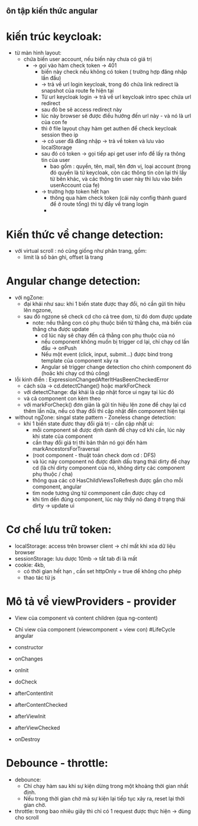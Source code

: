 ## ôn tập kiến thức angular 
# kiến trúc keycloak:
- từ màn hình layout:
  - chứa biến user account, nếu biến này chưa có giá trị
    - -> gọi vào hàm check token -> 401 
      -   biến này check nếu không có token ( trường hợp đăng nhập lần đầu)
        - -> trả về url login keycloak, trong đó chứa link redirect là snapshot của 
          route fe hiện tại
        - Từ url keycloak login -> trả về url keycloak intro spec chứa url redirect 
        - sau đó be sẽ access redirect này 
        - lúc này browser sẽ được điều hướng đến url này - và nó là url của con fe
        - thì ở file layout chạy hàm get authen để check keycloak session theo ip
        - -> có user đã đăng nhập -> trả về token và lưu vào localStorage 
        - sau đó có token -> gọi tiếp api get user info để lấy ra thông tin của user
          - bao gồm : quyền, tên, mail, tên đơn vị, loại account 
          (trong đó quyền là từ keycloak, còn các thông tin còn lại thì lấy từ bên khác,
           và các thông tin user này thì lưu vào biến userAccount của fe)
        - -> trường hợp token hết hạn 
          - thông qua hàm check token (cái này config thành guard để ở route tổng)
            thì tự đẩy về trang login
          - 
# Kiến thức về change detection:
- với virtual scroll : nó cũng giống như phân trang, gồm: 
  - limit là số bản ghi, offset là trang
  
# Angular change detection:
  - với ngZone:
    - đại khái như sau: khi 1 biến state được thay đổi, nó cần gửi tín hiệu lên ngzone,
    - sau đó ngzone sẽ check cd cho cả tree dom, từ đó dom được update
      - note: nếu thằng con có phụ thuộc biến từ thằng cha, mà biến của thằng cha được update
        - cd lúc này sẽ chạy đến cả thằng con phụ thuộc của nó
        - nếu component không muốn bị trigger cd lại, chỉ chạy cd lần đầu -> onPush
        - Nếu một event (click, input, submit…) được bind trong template của component xảy ra
        - Angular sẽ trigger change detection cho chính component đó (hoăc khi chạy cd thủ công)
  - lỗi kinh điển : ExpressionChangedAfterItHasBeenCheckedError
    - cách sửa -> cd.detectChange() hoặc markForCheck
    - với detectChange: đại khái là cập nhật force ui ngay tại lúc đó
    - và cả component con kèm theo 
    - với markForCheck() đơn giản là gửi tín hiệu lên zone để chạy lại cd thêm lần nữa,
      nếu có thay đổi thì cập nhật đến component hiện tại
  - without ngZone: singal state pattern - Zoneless change detection:
    - khi 1 biến state đươc thay đổi giá trị - cần cập nhật ui:
      - mỗi component sẽ được dịnh danh để chạy cd khi cần, lúc này khi state của component
      - cần thay đổi giá trị thì bản thân nó gọi đến hàm markAncestorsForTraversal
      - (root component - thuật toán check dom cd : DFS)
      - và lúc này component nó được đánh dấu trạng thái dirty để chạy cd
        (là chỉ dirty component của nó, không dirty các component phụ thuộc / cha)
      - thông qua các cờ HasChildViewsToRefresh được gắn cho mỗi component, angular
      - tìm node tương ứng từ commponent cần được chạy cd 
      - khi tìm dến đúng component, lúc này thấy nó đang ở trạng thái dirty -> update ui

# Cơ chế lưu trữ token: 
  - localStorage: access trên browser client  -> chỉ mất khi xóa dữ liệu browser
  - sessionStorage: lưu dược 10mb -> tắt tab đi là mất 
  - cookie: 4kb, 
    - có thời gian hết hạn , cần set httpOnly = true dể không cho phép
    - thao tác từ js

# Mô tả về viewProviders - provider
  - View của component và content children (qua ng-content)
  - Chỉ view của component (viewcomponent + view con)
#LifeCycle angular

  - constructor
  - onChanges
  - onInit
  - doCheck
  - afterContentInit
  - afterContentChecked
  - afterViewInit
  - afterViewChecked
  - onDestroy

# Debounce - throttle:
- debounce:
  - Chỉ chạy hàm sau khi sự kiện dừng trong một khoảng thời gian nhất định.
  - Nếu trong thời gian chờ mà sự kiện lại tiếp tục xảy ra, reset lại thời gian chờ.
- throttle: trong bao nhiêu giây thì chỉ có 1 request được thực hiện -> đùng cho scroll 
